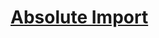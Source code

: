 # [Absolute Import](https://reactnative.dev/docs/typescript?package-manager=yarn#using-custom-path-aliases-with-typescript)

